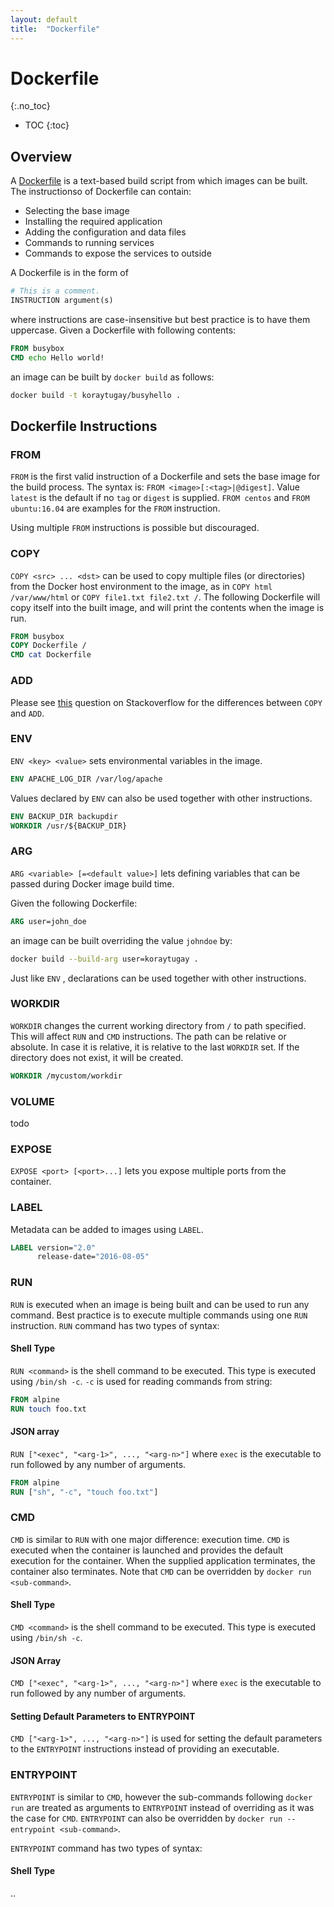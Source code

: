 ```yaml
---
layout: default
title:  "Dockerfile"
---
```


# Dockerfile
{:.no_toc}

* TOC
{:toc}

## Overview
A [Dockerfile](https://docs.docker.com/v17.12/engine/reference/builder/) is a text-based build script from which images can be built. The instructionso of Dockerfile can contain:

- Selecting the base image
- Installing the required application
- Adding the configuration and data files
- Commands to running services
- Commands to expose the services to outside

A Dockerfile is in the form of

```dockerfile
# This is a comment.
INSTRUCTION argument(s)
```

where instructions are case-insensitive but best practice is to have them uppercase. Given a Dockerfile with following contents:

```dockerfile
FROM busybox
CMD echo Hello world!
```

an image can be built by `docker build` as follows:

```bash
docker build -t koraytugay/busyhello .
````

## Dockerfile Instructions
### FROM
`FROM` is the first valid instruction of a Dockerfile and sets the base image for the build process. The syntax is: `FROM <image>[:<tag>|@digest]`. Value `latest` is the default if no `tag` or `digest` is supplied. `FROM centos` and `FROM ubuntu:16.04` are examples for the `FROM` instruction.

Using multiple `FROM` instructions is possible but discouraged.

### COPY
`COPY <src> ... <dst>` can be used to copy multiple files (or directories) from the Docker host environment to the image, as in `COPY html /var/www/html` or `COPY file1.txt file2.txt /`. The following Dockerfile will copy itself into the built image, and will print the contents when the image is run.

```dockerfile
FROM busybox
COPY Dockerfile /
CMD cat Dockerfile
```

### ADD
Please see [this](https://stackoverflow.com/questions/24958140) question on Stackoverflow for the differences between `COPY` and `ADD`.

### ENV
`ENV <key> <value>` sets environmental variables in the image. 

```dockerfile
ENV APACHE_LOG_DIR /var/log/apache
```

Values declared by `ENV` can also be used together with other instructions.

```dockerfile
ENV BACKUP_DIR backupdir
WORKDIR /usr/${BACKUP_DIR}
```

### ARG
`ARG <variable> [=<default value>]` lets defining variables that can be passed during Docker image build time. 

Given the following Dockerfile:

```dockerfile
ARG user=john_doe
```

an image can be built overriding the value `johndoe` by:

```bash
docker build --build-arg user=koraytugay .
```

Just like `ENV` , declarations can be used together with other instructions.

### WORKDIR
`WORKDIR` changes the current working directory from `/` to path specified. This will affect `RUN` and `CMD` instructions. The path can be relative or absolute. In case it is relative, it is relative to the last `WORKDIR` set. If the directory does not exist, it will be created.

```dockerfile
WORKDIR /mycustom/workdir
```

### VOLUME 
todo

### EXPOSE
`EXPOSE <port> [<port>...]` lets you expose multiple ports from the container.

### LABEL
Metadata can be added to images using `LABEL`.

```dockerfile
LABEL version="2.0"
      release-date="2016-08-05"
```

### RUN
`RUN` is executed when an image is being built and can be used to run any command. Best practice is to execute multiple commands using one `RUN` instruction. `RUN` command has two types of syntax:

#### Shell Type
`RUN <command>` is the shell command to be executed. This type is executed using `/bin/sh -c`. `-c` is used for reading commands from string:

```dockerfile
FROM alpine
RUN touch foo.txt
```

#### JSON array
`RUN ["<exec", "<arg-1>", ..., "<arg-n>"]` where `exec` is the executable to run followed by any number of arguments.

```dockerfile
FROM alpine
RUN ["sh", "-c", "touch foo.txt"]
```

### CMD
`CMD` is similar to `RUN` with one major difference: execution time. `CMD` is executed when the container is launched and provides the default execution for the container. When the supplied application terminates, the container also terminates. Note that `CMD` can be overridden by `docker run <sub-command>`.

#### Shell Type
`CMD <command>` is the shell command to be executed. This type is executed using `/bin/sh -c`. 

#### JSON Array
`CMD ["<exec", "<arg-1>", ..., "<arg-n>"]` where `exec` is the executable to run followed by any number of arguments.

#### Setting Default Parameters to ENTRYPOINT
`CMD ["<arg-1>", ..., "<arg-n>"]` is used for setting the default parameters to the `ENTRYPOINT` instructions instead of providing an executable. 

### ENTRYPOINT
`ENTRYPOINT` is similar to `CMD`, however the sub-commands following `docker run` are treated as arguments to `ENTRYPOINT` instead of overriding as it was the case for `CMD`. `ENTRYPOINT` can also be overridden by `docker run --entrypoint <sub-command>`.

`ENTRYPOINT` command has two types of syntax:

#### Shell Type
..